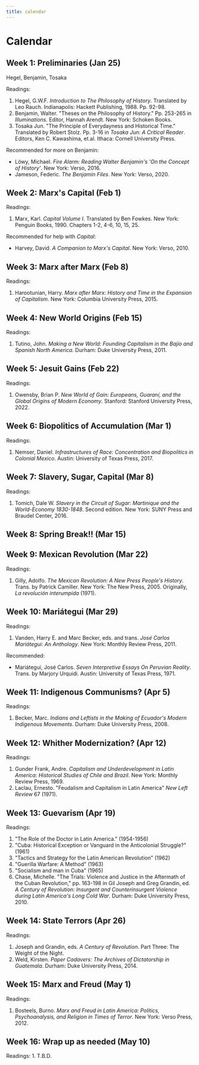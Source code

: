 ```yaml
---
title: calendar 
---
```


# Calendar

## Week 1: Preliminaries (Jan 25)

Hegel, Benjamin, Tosaka

Readings:

1. Hegel, G.W.F. *Introduction to The Philosophy of History*. Translated by Leo Rauch. Indianapolis: Hackett Publishing, 1988. Pp. 92-98.
2. Benjamin, Walter. "Theses on the Philosophy of History." Pp. 253-265 in *Illuminations.* Editor, Hannah Arendt. New York: Schoken Books.
3. Tosaka Jun. "The Principle of Everydayness and Historical Time." Translated by Robert Stolz. Pp. 3-16 in *Tosaka Jun: A Critical Reader*. Editors, Ken C. Kawashima, et.al. Ithaca: Cornell University Press.

Recommended for more on Benjamin:

- Löwy, Michael. *Fire Alarm: Reading Walter Benjamin's 'On the Concept of History'*. New York: Verso, 2016.
- Jameson, Federic. *The Benjamin Files*. New York: Verso, 2020. 

## Week 2: Marx's Capital (Feb 1)

Readings:

1. Marx, Karl. *Capital Volume I*. Translated by Ben Fowkes. New York: Penguin Books, 1990. Chapters 1-2, 4-6, 10, 15, 25.

Recommended for help with *Capital*:

- Harvey, David. *A Companion to Marx's Capital*. New York: Verso, 2010.

## Week 3: Marx after Marx (Feb 8)

Readings:

1. Harootunian, Harry. *Marx after Marx: History and Time in the Expansion of Capitalism*. New York: Columbia University Press, 2015.

## Week 4:  New World Origins (Feb 15)
Readings:  

1. Tutino, John.  *Making a New World: Founding Capitalism in the Bajío and Spanish North America*. Durham: Duke University Press, 2011.

## Week 5: Jesuit Gains (Feb 22)
Readings: 

1. Owensby, Brian P.  *New World of Gain: Europeans, Guaraní, and the Global Origins of Modern Economy*. Stanford: Stanford University Press, 2022.

## Week 6:   Biopolitics of Accumulation (Mar 1)
Readings:

1. Nemser, Daniel.  *Infrastructures of Race: Concentration and Biopolitics in Colonial Mexico*. Austin: University of Texas Press, 2017. 

## Week 7:  Slavery, Sugar, Capital (Mar 8)
Readings:  

1. Tomich, Dale W. *Slavery in the Circuit of Sugar: Martinique and the World-Economy 1830-1848*. Second edition. New York: SUNY Press and Braudel Center, 2016. 

## Week 8: Spring Break!! (Mar 15)

## Week 9:   Mexican Revolution (Mar 22)
Readings:  

1. Gilly, Adolfo. *The Mexican Revolution: A New Press People's History*. Trans. by Patrick Camiller. New York: The New Press, 2005. Originally, *La revolución interumpida* (1971).

## Week 10:   Mariátegui (Mar 29)
Readings:

1. Vanden, Harry E. and Marc Becker, eds. and trans. *José Carlos Mariátegui: An Anthology*. New York: Monthly Review Press, 2011. 

Recommended:

- Mariátegui, José Carlos. *Seven Interpretive Essays On Peruvian Reality*. Trans. by Marjory Urquidi. Austin: University of Texas Press, 1971.

## Week 11:   Indigenous Communisms? (Apr 5)
Readings:

1. Becker, Marc. *Indians and Leftists in the Making of Ecuador's Modern Indigenous Movements*. Durham: Duke University Press, 2008.

## Week 12:  Whither Modernization? (Apr 12)
Readings:

1. Gunder Frank, Andre. *Capitalism and Underdevelopment in Latin America: Historical Studies of Chile and Brazil*. New York: Monthly Review Press, 1969.
2. Laclau, Ernesto. "Feudalism and Capitalism in Latin America" *New Left Review* 67 (1971).

## Week 13:   Guevarism (Apr 19)
Readings:

1. "The Role of the Doctor in Latin America." (1954-1956)
2. "Cuba: Historical Exception or Vanguard in the Anticolonial Struggle?" (1961)
3. "Tactics and Strategy for the Latin American Revolution" (1962)
4. "Guerilla Warfare: A Method" (1963)
5. "Socialism and man in Cuba" (1965)
6. Chase, Michelle. "The Trials: Violence and Justice in the Aftermath of the Cuban Revolution," pp. 163-198 in Gil Joseph and Greg Grandin, ed. *A Century of Revolution: Insurgent and Counterinsurgent Violence during Latin America's Long Cold War*. Durham: Duke University Press, 2010.

## Week 14:   State Terrors (Apr 26)
Readings:

1. Joseph and Grandin, eds. *A Century of Revolution*. Part Three: The Weight of the Night. 
2. Weld, Kirsten. *Paper Cadavers: The Archives of Dictatorship in Guatemala*. Durham: Duke University Press, 2014.

## Week 15:   Marx and Freud (May 1)
Readings:

1. Bosteels, Burno. *Marx and Freud in Latin America: Politics, Psychoanalysis, and Religion in Times of Terror*. New York: Verso Press, 2012.

## Week 16: Wrap up as needed (May 10)
Readings:
	1. T.B.D.




